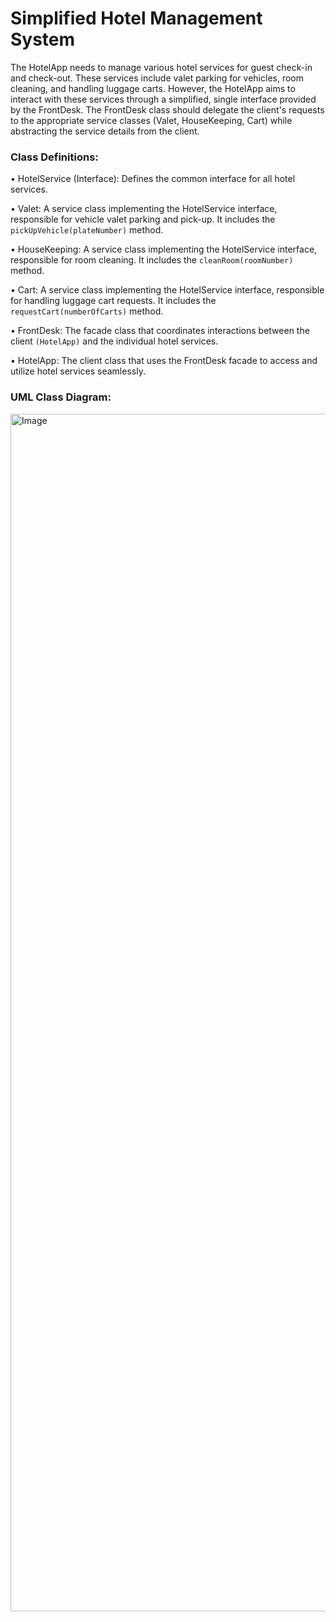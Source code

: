 # Simplified Hotel Management System

The HotelApp needs to manage various hotel services for guest check-in and check-out. These services include valet parking for vehicles, room cleaning, and handling luggage carts. However, the HotelApp aims to interact with these services through a simplified, single interface provided by the FrontDesk. The FrontDesk class should delegate the client's requests to the appropriate service classes (Valet, HouseKeeping, Cart) while abstracting the service details from the client.

### **Class Definitions:**
• HotelService (Interface): Defines the common interface for all hotel services.

• Valet: A service class implementing the HotelService interface, responsible for vehicle valet parking and pick-up. It includes the `pickUpVehicle(plateNumber)` method.

• HouseKeeping: A service class implementing the HotelService interface, responsible for room cleaning. It includes the `cleanRoom(roomNumber)` method.

• Cart: A service class implementing the HotelService interface, responsible for handling luggage cart requests. It includes the `requestCart(numberOfCarts)` method.

• FrontDesk: The facade class that coordinates interactions between the client `(HotelApp)` and the individual hotel services.

• HotelApp: The client class that uses the FrontDesk facade to access and utilize hotel services seamlessly.

### **UML Class Diagram:**
<img width="6000" height="1916" alt="Image" src="https://github.com/user-attachments/assets/b2704d76-3b42-4c09-8ed4-10017b309b04" />
